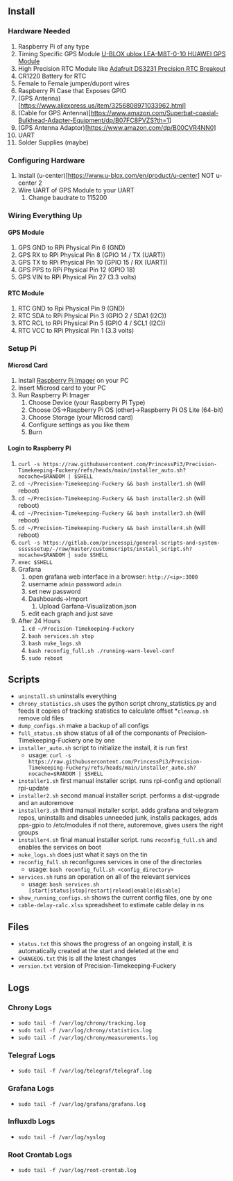 ## Install
### Hardware Needed
1. Raspberry Pi of any type
2. Timing Specific GPS Module [U-BLOX ublox LEA-M8T-0-10 HUAWEI GPS Module](https://www.ebay.com/itm/134243322249)
3. High Precision RTC Module like [Adafruit DS3231 Precision RTC Breakout](https://www.adafruit.com/product/3013)
4. CR1220 Battery for RTC
5. Female to Female jumper/dupont wires
6. Raspberry Pi Case that Exposes GPIO
7. (GPS Antenna)[https://www.aliexpress.us/item/3256808971033962.html]
8. (Cable for GPS Antenna)[https://www.amazon.com/Superbat-coaxial-Bulkhead-Adapter-Equipment/dp/B07FC8PVZS?th=1]
9. (GPS Antenna Adaptor)[https://www.amazon.com/dp/B00CVR4NN0]
10. UART
11. Solder Supplies (maybe)

### Configuring Hardware
1. Install (u-center)[https://www.u-blox.com/en/product/u-center] NOT u-center 2
2. Wire UART of GPS Module to your UART
    1. Change baudrate to 115200

### Wiring Everything Up
#### GPS Module
1. GPS GND to RPi Physical Pin 6 (GND)
2. GPS RX to RPi Physical Pin 8 (GPIO 14 / TX (UART))
3. GPS TX to RPi Physical Pin 10 (GPIO 15 / RX (UART))
4. GPS PPS to RPi Physical Pin 12 (GPIO 18)
5. GPS VIN to RPi Physical Pin 27 (3.3 volts)
#### RTC Module
1. RTC GND to Rpi Physical Pin 9 (GND)
3. RTC SDA to RPi Physical Pin 3 (GPIO 2 / SDA1 (I2C))
4. RTC RCL to RPi Physical Pin 5 (GPIO 4 / SCL1 (I2C))
5. RTC VCC to RPi Physical Pin 1 (3.3 volts)

### Setup Pi
#### Microsd Card
1. Install [Raspberry Pi Imager](https://www.raspberrypi.com/software/) on your PC
2. Insert Microsd card to your PC
3. Run Raspberry Pi Imager
    1. Choose Device (your Raspberry Pi Type)
    2. Choose OS->Raspberry Pi OS (other)->Raspberry Pi OS Lite (64-bit)
    3. Choose Storage (your Microsd card)
    4. Configure settings as you like them
    5. Burn
#### Login to Raspberry Pi
1. `curl -s https://raw.githubusercontent.com/PrincessPi3/Precision-Timekeeping-Fuckery/refs/heads/main/installer_auto.sh?nocache=$RANDOM | $SHELL`
2. `cd ~/Precision-Timekeeping-Fuckery && bash installer1.sh` (will reboot)
3. `cd ~/Precision-Timekeeping-Fuckery && bash installer2.sh` (will reboot)
4. `cd ~/Precision-Timekeeping-Fuckery && bash installer3.sh` (will reboot)
5. `cd ~/Precision-Timekeeping-Fuckery && bash installer4.sh` (will reboot)
6. `curl -s https://gitlab.com/princesspi/general-scripts-and-system-ssssssetup/-/raw/master/customscripts/install_script.sh?nocache=$RANDOM | sudo $SHELL`
7. `exec $SHELL`
8. Grafana
    1. open grafana web interface in a browser: `http://<ip>:3000`
    2. username `admin` password `admin`
    3. set new password
    4. Dashboards->Import
        1. Upload Garfana-Visualization.json
    5. edit each graph and just save
9. After 24 Hours
    1. `cd ~/Precision-Timekeeping-Fuckery`
    2. `bash services.sh stop`
    3. `bash nuke_logs.sh`
    4. `bash reconfig_full.sh ./running-warn-level-conf`
    5. `sudo reboot`

## Scripts
* `uninstall.sh` uninstalls everything
* `chrony_statistics.sh` uses the python script chrony_statistics.py and feeds it copies of tracking statistics to calculate offset
*`cleanup.sh` remove old files 
* `dump_configs.sh` make a backup of all configs
* `full_status.sh` show status of all of the componants of Precision-Timekeeping-Fuckery one by one
* `installer_auto.sh` script to initialize the install, it is run first
    * usage: `curl -s https://raw.githubusercontent.com/PrincessPi3/Precision-Timekeeping-Fuckery/refs/heads/main/installer_auto.sh?nocache=$RANDOM | $SHELL`
* `installer1.sh` first manual installer script. runs rpi-config and optionall rpi-update
* `installer2.sh` second manual installer script. performs a dist-upgrade and an autoremove
* `installer3.sh` third manual installer script. adds grafana and telegram repos, uninstalls and disables unneeded junk, installs packages, adds pps-gpio to /etc/modules if not there, autoremove, gives users the right groups
* `installer4.sh` final manual installer script. runs `reconfig_full.sh` and enables the services on boot
* `nuke_logs.sh` does just what it says on the tin
* `reconfig_full.sh` reconfigures services in one of the directories
    * usage: `bash reconfig_full.sh <config_directory>`
* `services.sh` runs an operation on all of the relevant services
    * usage: `bash services.sh [start|status|stop|restart|reload|enable|disable]`
* `show_running_configs.sh` shows the current config files, one by one
* `cable-delay-calc.xlsx` spreadsheet to estimate cable delay in ns

## Files
* `status.txt` this shows the progress of an ongoing install, it is automatically created at the start and deleted at the end
* `CHANGEOG.txt` this is all the latest changes
* `version.txt` version of Precision-Timekeeping-Fuckery

## Logs
### Chrony Logs
* `sudo tail -f /var/log/chrony/tracking.log`
* `sudo tail -f /var/log/chrony/statistics.log`
* `sudo tail -f /var/log/chrony/measurements.log`
### Telegraf Logs
* `sudo tail -f /var/log/telegraf/telegraf.log`
### Grafana Logs 
* `sudo tail -f /var/log/grafana/grafana.log`
### Influxdb Logs
* `sudo tail -f /var/log/syslog`
### Root Crontab Logs
* `sudo tail -f /var/log/root-crontab.log`